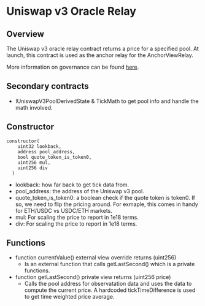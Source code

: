 # Uniswap v3 Oracle Relay

## Overview
The Uniswap v3 oracle relay contract returns a price for a specified pool. At launch, this contract is used as the anchor relay for the AnchorViewRelay. 

More information on governance can be found [here](../../../concepts/Borrowing/OracleSystem).

## Secondary contracts
* IUniswapV3PoolDerivedState & TickMath to get pool info and handle the math involved.

## Constructor
```
constructor(
    uint32 lookback,
    address pool_address,
    bool quote_token_is_token0,
    uint256 mul,
    uint256 div
  )
```
* lookback: how far back to get tick data from. 
* pool_address: the address of the Uniswap v3 pool.
* quote_token_is_token0: a boolean check if the quote token is token0. If so, we need to flip the pricing around. For exmaple, this comes in handy for ETH/USDC vs USDC/ETH markets.
* mul: For scaling the price to report in 1e18 terms. 
* div: For scaling the price to report in 1e18 terms.

## Functions
* function currentValue() external view override returns (uint256)
    * Is an external function that calls getLastSecond() which is a private functions.
* function getLastSecond() private view returns (uint256 price)
    * Calls the pool address for observatation data and uses the data to compute the current price. A hardcoded tickTimeDifference is used to get time weighted price average. 


